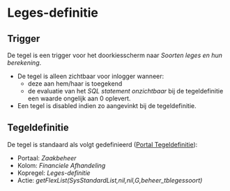 # Leges-definitie

## Trigger

De tegel is een trigger voor het doorkiesscherm naar *Soorten leges en hun berekening*.

* De tegel is alleen zichtbaar voor inlogger wanneer:
  * deze aan hem/haar is toegekend
  * de evaluatie van het *SQL statement onzichtbaar* bij de tegeldefinitie een waarde ongelijk aan 0 oplevert.
* Een tegel is disabled indien zo aangevinkt bij de tegeldefinitie.

## Tegeldefinitie

De tegel is standaard als volgt gedefinieerd ([Portal Tegeldefinitie](/docs/instellen_inrichten/portaldefinitie/portal_tegel.md)):

* Portaal: *Zaakbeheer*
* Kolom: *Financiele Afhandeling*
* Kopregel: *Leges-definitie*
* Actie: *getFlexList(SysStandardList,nil,nil,G,beheer_tblegessoort)*
